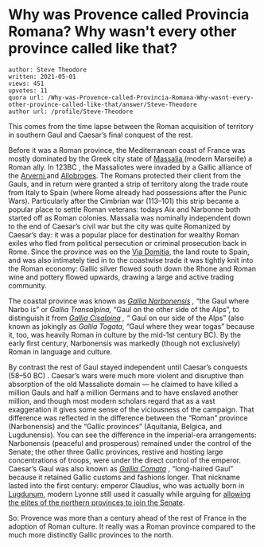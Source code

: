 # Why was Provence called Provincia Romana? Why wasn't every other province called like that?

	author: Steve Theodore
	written: 2021-05-01
	views: 451
	upvotes: 11
	quora url: /Why-was-Provence-called-Provincia-Romana-Why-wasnt-every-other-province-called-like-that/answer/Steve-Theodore
	author url: /profile/Steve-Theodore


This comes from the time lapse between the Roman acquisition of territory in southern Gaul and Caesar’s final conquest of the rest.

Before it was a Roman province, the Mediterranean coast of France was mostly dominated by the Greek city state of [Massalia ](https://en.wikipedia.org/wiki/Massalia)(modern Marseille) a Roman ally. In 123BC , the Massaliotes were invaded by a Gallic alliance of the [Arverni ](https://en.wikipedia.org/wiki/Arverni)and [Allobroges](https://en.wikipedia.org/wiki/Allobroges). The Romans protected their client from the Gauls, and in return were granted a strip of territory along the trade route from Italy to Spain (where Rome already had possessions after the Punic Wars). Particularly after the Cimbrian war (113–101) this strip became a popular place to settle Roman veterans: todays Aix and Narbonne both started off as Roman colonies. Massalia was nominally independent down to the end of Caesar’s civil war but the city was quite Romanized by Caesar’s day: it was a popular place for destination for wealthy Roman exiles who fled from political persecution or criminal prosecution back in Rome. Since the province was on the [Via Domitia](https://en.wikipedia.org/wiki/Via_Domitia), the land route to Spain, and was also intimately tied in to the coastwise trade it was tightly knit into the Roman economy: Gallic silver flowed south down the Rhone and Roman wine and pottery flowed upwards, drawing a large and active trading community.

The coastal province was known as _[Gallia Narbonensis](https://en.wikipedia.org/wiki/Gallia_Narbonensis)_ _,_  “the Gaul where Narbo is” or _Gallia Transalpina,_ “Gaul on the other side of the Alps”, to distinguish it from _[Gallia Cisalpina](https://en.wikipedia.org/wiki/Cisalpine_Gaul)_ _, “_ Gaul on our side of the Alps” (also known as jokingly as _Gallia Togata,_ “Gaul where they wear togas” because it, too, was heavily Roman in culture by the mid-1st century BC). By the early first century, Narbonensis was markedly (though not exclusively) Roman in language and culture.

By contrast the rest of Gaul stayed independent until Caesar’s conquests (58–50 BC) . Caesar’s wars were much more violent and disruptive than absorption of the old Massaliote domain — he claimed to have killed a million Gauls and half a million Germans and to have enslaved another million, and though most modern scholars regard that as a vast exaggeration it gives some sense of the viciousness of the campaign. That difference was reflected in the difference between the “Roman” province (Narbonensis) and the “Gallic provinces” (Aquitania, Belgica, and Lugdunensis). You can see the difference in the imperial-era arrangements: Narbonensis (peaceful and prosperous) remained under the control of the Senate; the other three Gallic provinces, restive and hosting large concentrations of troops, were under the direct control of the emperor. Caesar’s Gaul was also known as _[Gallia Comata](https://www.britannica.com/place/Gallia-Comata)_ , “long-haired Gaul” because it retained Gallic customs and fashions longer. That nickname lasted into the first century: emperor Claudius, who was actually born in [Lugdunum](https://en.wikipedia.org/wiki/Lugdunum), modern Lyonne still used it casually while arguing for [allowing the elites of the northern provinces to join the Senate](https://cmuntz.hosted.uark.edu/texts/claudius-lyon-speech.html).

So: Provence was more than a century ahead of the rest of France in the adoption of Roman culture. It really was a Roman province compared to the much more distinctly Gallic provinces to the north.

